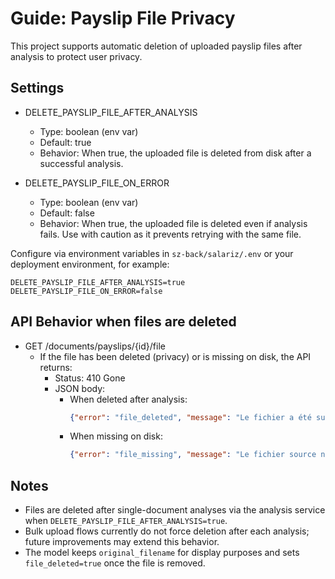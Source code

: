 # Guide: Payslip File Privacy

This project supports automatic deletion of uploaded payslip files after analysis to protect user privacy.

## Settings

- DELETE_PAYSLIP_FILE_AFTER_ANALYSIS
  - Type: boolean (env var)
  - Default: true
  - Behavior: When true, the uploaded file is deleted from disk after a successful analysis.

- DELETE_PAYSLIP_FILE_ON_ERROR
  - Type: boolean (env var)
  - Default: false
  - Behavior: When true, the uploaded file is deleted even if analysis fails. Use with caution as it prevents retrying with the same file.

Configure via environment variables in `sz-back/salariz/.env` or your deployment environment, for example:

```env
DELETE_PAYSLIP_FILE_AFTER_ANALYSIS=true
DELETE_PAYSLIP_FILE_ON_ERROR=false
```

## API Behavior when files are deleted

- GET /documents/payslips/{id}/file
  - If the file has been deleted (privacy) or is missing on disk, the API returns:
    - Status: 410 Gone
    - JSON body:
      - When deleted after analysis:
        ```json
        {"error": "file_deleted", "message": "Le fichier a été supprimé après analyse pour des raisons de confidentialité.", "filename": "<original>"}
        ```
      - When missing on disk:
        ```json
        {"error": "file_missing", "message": "Le fichier source n'est plus disponible sur le serveur.", "filename": "<original>"}
        ```

## Notes

- Files are deleted after single-document analyses via the analysis service when `DELETE_PAYSLIP_FILE_AFTER_ANALYSIS=true`.
- Bulk upload flows currently do not force deletion after each analysis; future improvements may extend this behavior.
- The model keeps `original_filename` for display purposes and sets `file_deleted=true` once the file is removed.
